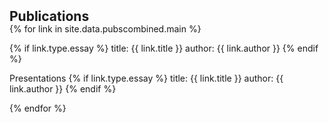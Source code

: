 <h2 id="publications" style="margin: 2px 0px -15px;">Publications</h2>


{% for link in site.data.pubscombined.main %}


{% if link.type.essay %}
title: {{ link.title }}
author: {{ link.author }}
{% endif %}

Presentations
{% if link.type.essay %}
title: {{ link.title }}
author: {{ link.author }}
{% endif %}

{% endfor %}



